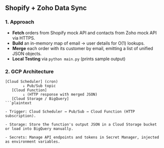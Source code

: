 ## Shopify + Zoho Data Sync

### 1. Approach

- **Fetch** orders from Shopify mock API and contacts from Zoho mock API via HTTPS.
- **Build** an in-memory map of email → user details for O(1) lookups.
- **Merge** each order with its customer by email, emitting a list of unified JSON objects.
- **Local Testing** via `python main.py` (prints sample output)

### 2. GCP Architecture

```plaintext
[Cloud Scheduler] (cron)
        ↓ Pub/Sub topic
   [Cloud Function]
        ↓ (HTTP response with merged JSON)
   [Cloud Storage / BigQuery]
```plaintext

- Trigger: Cloud Scheduler → Pub/Sub → Cloud Function (HTTP subscription).

- Storage: Store the function's output JSON in a Cloud Storage bucket or load into BigQuery manually.

- Secrets: Manage API endpoints and tokens in Secret Manager, injected as environment variables.

